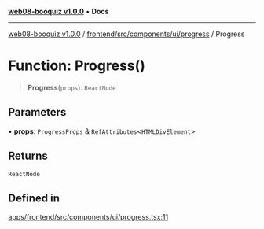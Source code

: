 [**web08-booquiz v1.0.0**](../../../../../../README.md) • **Docs**

***

[web08-booquiz v1.0.0](../../../../../../modules.md) / [frontend/src/components/ui/progress](../README.md) / Progress

# Function: Progress()

> **Progress**(`props`): `ReactNode`

## Parameters

• **props**: `ProgressProps` & `RefAttributes`\<`HTMLDivElement`\>

## Returns

`ReactNode`

## Defined in

[apps/frontend/src/components/ui/progress.tsx:11](https://github.com/boostcampwm-2024/web08-BooQuiz/blob/7476b6206e2a8c55cace72cc6ee6a8796386519f/apps/frontend/src/components/ui/progress.tsx#L11)
